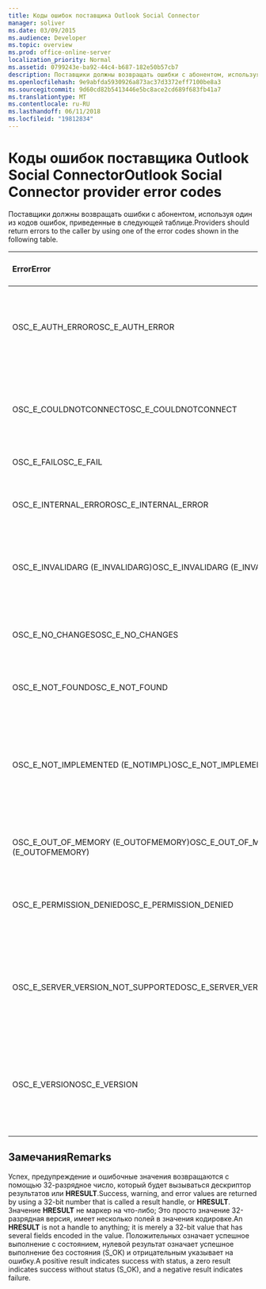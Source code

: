 ```yaml
---
title: Коды ошибок поставщика Outlook Social Connector
manager: soliver
ms.date: 03/09/2015
ms.audience: Developer
ms.topic: overview
ms.prod: office-online-server
localization_priority: Normal
ms.assetid: 0799243e-ba92-44c4-b687-182e50b57cb7
description: Поставщики должны возвращать ошибки с абонентом, используя один из кодов ошибок, приведенные в следующей таблице.
ms.openlocfilehash: 9e9abfda5930926a873ac37d3372eff7100be8a3
ms.sourcegitcommit: 9d60cd82b5413446e5bc8ace2cd689f683fb41a7
ms.translationtype: MT
ms.contentlocale: ru-RU
ms.lasthandoff: 06/11/2018
ms.locfileid: "19812834"
---
```

# <a name="outlook-social-connector-provider-error-codes"></a><span data-ttu-id="773fd-103">Коды ошибок поставщика Outlook Social Connector</span><span class="sxs-lookup"><span data-stu-id="773fd-103">Outlook Social Connector provider error codes</span></span>

<span data-ttu-id="773fd-104">Поставщики должны возвращать ошибки с абонентом, используя один из кодов ошибок, приведенные в следующей таблице.</span><span class="sxs-lookup"><span data-stu-id="773fd-104">Providers should return errors to the caller by using one of the error codes shown in the following table.</span></span> 
  
|<span data-ttu-id="773fd-105">**Error**</span><span class="sxs-lookup"><span data-stu-id="773fd-105">**Error**</span></span>|<span data-ttu-id="773fd-106">**Код ошибки (шестнадцатеричный)**</span><span class="sxs-lookup"><span data-stu-id="773fd-106">**Error code (hexadecimal)**</span></span>|<span data-ttu-id="773fd-107">**Описание**</span><span class="sxs-lookup"><span data-stu-id="773fd-107">**Description**</span></span>|
|:-----|:-----|:-----|
|<span data-ttu-id="773fd-108">OSC_E_AUTH_ERROR</span><span class="sxs-lookup"><span data-stu-id="773fd-108">OSC_E_AUTH_ERROR</span></span>  <br/> |<span data-ttu-id="773fd-109">0x80041404</span><span class="sxs-lookup"><span data-stu-id="773fd-109">0x80041404</span></span>  <br/> |<span data-ttu-id="773fd-110">Ошибка при проверке подлинности в сети сайтов социальных сетей.</span><span class="sxs-lookup"><span data-stu-id="773fd-110">Authentication failed on the network of the social network site.</span></span>  <br/> |
|<span data-ttu-id="773fd-111">OSC_E_COULDNOTCONNECT</span><span class="sxs-lookup"><span data-stu-id="773fd-111">OSC_E_COULDNOTCONNECT</span></span>  <br/> |<span data-ttu-id="773fd-112">0x80041402</span><span class="sxs-lookup"><span data-stu-id="773fd-112">0x80041402</span></span>  <br/> |<span data-ttu-id="773fd-113">Подключение недоступно для подключения к сайту социальных сетей.</span><span class="sxs-lookup"><span data-stu-id="773fd-113">No connection is available to connect to the social network site.</span></span>  <br/> |
|<span data-ttu-id="773fd-114">OSC_E_FAIL</span><span class="sxs-lookup"><span data-stu-id="773fd-114">OSC_E_FAIL</span></span>  <br/> |<span data-ttu-id="773fd-115">0x80004005</span><span class="sxs-lookup"><span data-stu-id="773fd-115">0x80004005</span></span>  <br/> |<span data-ttu-id="773fd-116">Общий сбой.</span><span class="sxs-lookup"><span data-stu-id="773fd-116">General failure error.</span></span>  <br/> |
|<span data-ttu-id="773fd-117">OSC_E_INTERNAL_ERROR</span><span class="sxs-lookup"><span data-stu-id="773fd-117">OSC_E_INTERNAL_ERROR</span></span>  <br/> |<span data-ttu-id="773fd-118">0x80041400</span><span class="sxs-lookup"><span data-stu-id="773fd-118">0x80041400</span></span>  <br/> |<span data-ttu-id="773fd-119">Внутренняя ошибка из-за недопустимой операции.</span><span class="sxs-lookup"><span data-stu-id="773fd-119">An internal error occurred because of an invalid operation.</span></span>  <br/> |
|<span data-ttu-id="773fd-120">OSC_E_INVALIDARG (E_INVALIDARG)</span><span class="sxs-lookup"><span data-stu-id="773fd-120">OSC_E_INVALIDARG (E_INVALIDARG)</span></span>  <br/> |<span data-ttu-id="773fd-121">0x80070057</span><span class="sxs-lookup"><span data-stu-id="773fd-121">0x80070057</span></span>  <br/> |<span data-ttu-id="773fd-122">Указан недопустимый аргумент передан функции.</span><span class="sxs-lookup"><span data-stu-id="773fd-122">An invalid argument was passed to a function.</span></span>  <br/> |
|<span data-ttu-id="773fd-123">OSC_E_NO_CHANGES</span><span class="sxs-lookup"><span data-stu-id="773fd-123">OSC_E_NO_CHANGES</span></span>  <br/> |<span data-ttu-id="773fd-124">0x80041406</span><span class="sxs-lookup"><span data-stu-id="773fd-124">0x80041406</span></span>  <br/> |<span data-ttu-id="773fd-125">Изменения не были выполнены с момента последней синхронизации.</span><span class="sxs-lookup"><span data-stu-id="773fd-125">No changes have occurred since the last synchronization.</span></span>  <br/> |
|<span data-ttu-id="773fd-126">OSC_E_NOT_FOUND</span><span class="sxs-lookup"><span data-stu-id="773fd-126">OSC_E_NOT_FOUND</span></span>  <br/> |<span data-ttu-id="773fd-127">0x80041405</span><span class="sxs-lookup"><span data-stu-id="773fd-127">0x80041405</span></span>  <br/> |<span data-ttu-id="773fd-128">Не удается найти ресурс.</span><span class="sxs-lookup"><span data-stu-id="773fd-128">A resource cannot be found.</span></span>  <br/> |
|<span data-ttu-id="773fd-129">OSC_E_NOT_IMPLEMENTED (E_NOTIMPL)</span><span class="sxs-lookup"><span data-stu-id="773fd-129">OSC_E_NOT_IMPLEMENTED (E_NOTIMPL)</span></span>  <br/> |<span data-ttu-id="773fd-130">0x80004001</span><span class="sxs-lookup"><span data-stu-id="773fd-130">0x80004001</span></span>  <br/> |<span data-ttu-id="773fd-131">Запрос на сайт социальной сети указано правильно, но не был реализован сайтов социальных сетей.</span><span class="sxs-lookup"><span data-stu-id="773fd-131">The request to the social network site is valid but has not been implemented by the social network site.</span></span>  <br/> |
|<span data-ttu-id="773fd-132">OSC_E_OUT_OF_MEMORY (E_OUTOFMEMORY)</span><span class="sxs-lookup"><span data-stu-id="773fd-132">OSC_E_OUT_OF_MEMORY (E_OUTOFMEMORY)</span></span>  <br/> |<span data-ttu-id="773fd-133">0x8007000E</span><span class="sxs-lookup"><span data-stu-id="773fd-133">0x8007000E</span></span>  <br/> |<span data-ttu-id="773fd-134">Произошла ошибка нехватки памяти.</span><span class="sxs-lookup"><span data-stu-id="773fd-134">An out-of-memory error occurred.</span></span>  <br/> |
|<span data-ttu-id="773fd-135">OSC_E_PERMISSION_DENIED</span><span class="sxs-lookup"><span data-stu-id="773fd-135">OSC_E_PERMISSION_DENIED</span></span>  <br/> |<span data-ttu-id="773fd-136">0x80041403</span><span class="sxs-lookup"><span data-stu-id="773fd-136">0x80041403</span></span>  <br/> |<span data-ttu-id="773fd-137">Поставщика OSC отказано в разрешении для ресурса.</span><span class="sxs-lookup"><span data-stu-id="773fd-137">The OSC provider denied permission for the resource.</span></span>  <br/> |
|<span data-ttu-id="773fd-138">OSC_E_SERVER_VERSION_NOT_SUPPORTED</span><span class="sxs-lookup"><span data-stu-id="773fd-138">OSC_E_SERVER_VERSION_NOT_SUPPORTED</span></span>  <br/> |<span data-ttu-id="773fd-139">0x80041406</span><span class="sxs-lookup"><span data-stu-id="773fd-139">0x80041406</span></span>  <br/> |<span data-ttu-id="773fd-140">Версия сервера для настройки учетной записи социальной сети не поддерживается.</span><span class="sxs-lookup"><span data-stu-id="773fd-140">The version of the server to configure the social network account is not supported.</span></span>  <br/> |
|<span data-ttu-id="773fd-141">OSC_E_VERSION</span><span class="sxs-lookup"><span data-stu-id="773fd-141">OSC_E_VERSION</span></span>  <br/> |<span data-ttu-id="773fd-142">0x80041401</span><span class="sxs-lookup"><span data-stu-id="773fd-142">0x80041401</span></span>  <br/> |<span data-ttu-id="773fd-143">Поставщик не поддерживает эту версию возможности расширения поставщика OSC.</span><span class="sxs-lookup"><span data-stu-id="773fd-143">The provider does not support this version of OSC provider extensibility.</span></span>  <br/> |
   
## <a name="remarks"></a><span data-ttu-id="773fd-144">Замечания</span><span class="sxs-lookup"><span data-stu-id="773fd-144">Remarks</span></span>

<span data-ttu-id="773fd-145">Успех, предупреждение и ошибочные значения возвращаются с помощью 32-разрядное число, который будет вызываться дескриптор результатов или **HRESULT**.</span><span class="sxs-lookup"><span data-stu-id="773fd-145">Success, warning, and error values are returned by using a 32-bit number that is called a result handle, or **HRESULT**.</span></span> <span data-ttu-id="773fd-146">Значение **HRESULT** не маркер на что-либо; Это просто значение 32-разрядная версия, имеет несколько полей в значения кодировке.</span><span class="sxs-lookup"><span data-stu-id="773fd-146">An **HRESULT** is not a handle to anything; it is merely a 32-bit value that has several fields encoded in the value.</span></span> <span data-ttu-id="773fd-147">Положительных означает успешное выполнение с состоянием, нулевой результат означает успешное выполнение без состояния (S_OK) и отрицательным указывает на ошибку.</span><span class="sxs-lookup"><span data-stu-id="773fd-147">A positive result indicates success with status, a zero result indicates success without status (S_OK), and a negative result indicates failure.</span></span> 
  


